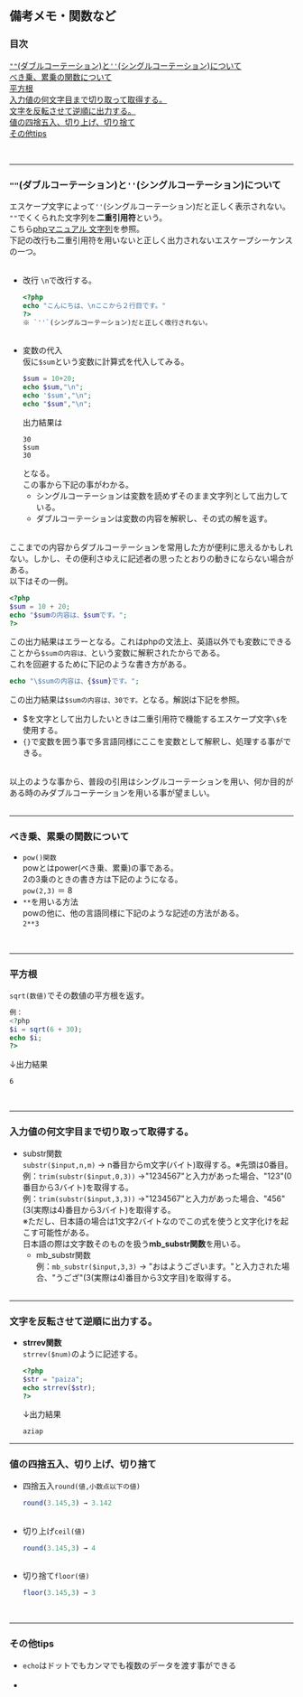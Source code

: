 ## 備考メモ・関数など

### 目次
[`""`(ダブルコーテーション)と`''`(シングルコーテーション)について](#`""`(ダブルコーテーション)と`''`(シングルコーテーション)について)</br>
[べき乗、累乗の関数について](#べき乗、累乗の関数について)</br>
[平方根](#平方根)</br>
[入力値の何文字目まで切り取って取得する。](#入力値の何文字目まで切り取って取得する。)</br>
[文字を反転させて逆順に出力する。](#文字を反転させて逆順に出力する。)</br>
[値の四捨五入、切り上げ、切り捨て](#値の四捨五入、切り上げ、切り捨て)</br>
[その他tips](#その他tips)</br>

</br>

***

### `""`(ダブルコーテーション)と`''`(シングルコーテーション)について
  エスケープ文字によって`''`(シングルコーテーション)だと正しく表示されない。</br>
  `""`でくくられた文字列を**二重引用符**という。</br>
  こちら[phpマニュアル 文字列](https://www.php.net/manual/ja/language.types.string.php)を参照。</br>
  下記の改行も二重引用符を用いないと正しく出力されないエスケープシーケンスの一つ。</br>
  </br>
  - 改行
    `\n`で改行する。
    ```php
    <?php 
    echo "こんにちは、\nここから２行目です。"
    ?>
    ※ `''`(シングルコーテーション)だと正しく改行されない。
    ```
    </br>
  - 変数の代入</br>
    仮に`$sum`という変数に計算式を代入してみる。</br>
    ```php
    $sum = 10+20;
    echo $sum,"\n";
    echo '$sum',"\n";
    echo "$sum","\n";
    ```
    出力結果は
    ```
    30
    $sum
    30
    ```
    となる。</br>
    この事から下記の事がわかる。</br>
    - シングルコーテーションは変数を読めずそのまま文字列として出力している。</br>
    - ダブルコーテーションは変数の内容を解釈し、その式の解を返す。</br>
    </br>

  ここまでの内容からダブルコーテーションを常用した方が便利に思えるかもしれない。しかし、その便利さゆえに記述者の思ったとおりの動きにならない場合がある。</br>
  以下はその一例。
  ```php
  <?php
  $sum = 10 + 20;
  echo "$sumの内容は、$sumです。";
  ?>
  ```
  この出力結果はエラーとなる。これはphpの文法上、英語以外でも変数にできることから`$sumの内容は、`という変数に解釈されたからである。</br>
  これを回避するために下記のような書き方がある。</br>
  ```php 
  echo "\$sumの内容は、{$sum}です。";
  ```
  この出力結果は`$sumの内容は、30です。`となる。解説は下記を参照。</br>
  - $を文字として出力したいときは二重引用符で機能するエスケープ文字`\$`を使用する。</br>
  - `{}`で変数を囲う事で多言語同様にここを変数として解釈し、処理する事ができる。</br>  
  </br>
  以上のような事から、普段の引用はシングルコーテーションを用い、何か目的がある時のみダブルコーテーションを用いる事が望ましい。</br>
  </br>

***

### べき乗、累乗の関数について
  - `pow()関数`</br>
  powとはpower(べき乗、累乗)の事である。</br>
  2の3乗のときの書き方は下記のようになる。</br>
  `pow(2,3)` ＝ 8</br>
  - `**`を用いる方法</br>
  powの他に、他の言語同様に下記のような記述の方法がある。</br>
  `2**3`</br>
  </br>

***

### 平方根
  `sqrt(数値)`でその数値の平方根を返す。</br>
  ```php
  例：
  <?php
  $i = sqrt(6 + 30);
  echo $i;
  ?>
  ```
  ↓出力結果
  ```
  6
  ```
  </br>

***

### 入力値の何文字目まで切り取って取得する。
- substr関数</br>
  `substr($input,n,m)` → n番目からm文字(バイト)取得する。※先頭は0番目。</br>
  例：`trim(substr($input,0,3))` →"1234567"と入力があった場合、"123"(0番目から3バイト)を取得する。</br>
  例：`trim(substr($input,3,3))` →"1234567"と入力があった場合、"456"(3(実際は4)番目から3バイト)を取得する。</br>
  ※ただし、日本語の場合は1文字2バイトなのでこの式を使うと文字化けを起こす可能性がある。</br>
  日本語の際は文字数そのものを扱う**mb_substr関数**を用いる。
  - mb_substr関数</br>
  例：`mb_substr($input,3,3)` → "おはようございます。"と入力された場合、"うござ"(3(実際は4)番目から3文字目)を取得する。</br>
  </br>

***

### 文字を反転させて逆順に出力する。
- **strrev関数**</br>
  `strrev($num)`のように記述する。</br>
  ```php
  <?php
  $str = "paiza";
  echo strrev($str);
  ?>
  ```
  ↓出力結果
  ```
  aziap
  ```

***

### 値の四捨五入、切り上げ、切り捨て
- 四捨五入`round(値,小数点以下の値)`
  ```php
  round(3.145,3) → 3.142
  ```
  </br>
- 切り上げ`ceil(値)`
  ```php
  round(3.145,3) → 4
  ```
  </br>
- 切り捨て`floor(値)`
  ```php
  floor(3.145,3) → 3
  ```
  </br>

***

### その他tips

- `echo`はドットでもカンマでも複数のデータを渡す事ができる</br>
  </br>
- 